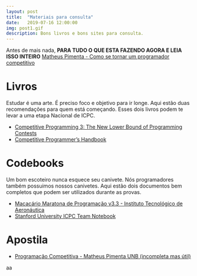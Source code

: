 ```yaml
---
layout: post
title:  "Materiais para consulta"
date:   2019-07-16 12:00:00
img: post1.gif
description: Bons livros e bons sites para consulta.
---
```


Antes de mais nada, **PARA TUDO O QUE ESTA FAZENDO AGORA E LEIA ISSO INTEIRO** [Matheus Pimenta - Como se tornar um programador competitivo](http://matheuspimenta.com/como-se-tornar-um-programador-competitivo)


# Livros

Estudar é uma arte. É preciso foco e objetivo para ir longe. Aqui estão duas recomendações para quem está começando. Esses dois livros podem te levar a uma etapa Nacional de ICPC.
* [Competitive Programming 3: The New Lower Bound of Programming Contests](/docs/cp3.pdf)
* [Competitive Programmer’s Handbook](/docs/hand.pdf)

# Codebooks

Um bom escoteiro nunca esquece seu canivete. Nós programadores também possuimos nossos canivetes.
Aqui estão dois documentos bem completos que podem ser utilizados durante as provas.
* [Macacário Maratona de Programação v3.3 - Instituto Tecnológico de Aeronáutica](/docs/macacario.pdf)
* [Stanford University ICPC Team Notebook](/docs/stanford.pdf)

# Apostila
* [Programação Competitiva - Matheus Pimenta UNB (incompleta mas útil)](/docs/pimenta.pdf)

aa
